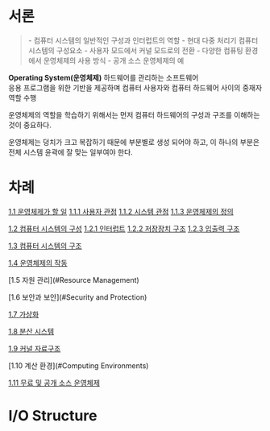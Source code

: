 # 서론

> \- 컴퓨터 시스템의 일반적인 구성과 인터럽트의 역할
  \- 현대 다중 처리기 컴퓨터 시스템의 구성요소
  \- 사용자 모드에서 커널 모드로의 전환
  \- 다양한 컴퓨팅 환경에서 운영체제의 사용 방식
  \- 공개 소스 운영체제의 예


**Operating System(운영체제)**
하드웨어를 관리하는 소프트웨어    
응용 프로그램을 위한 기반을 제공하며 컴퓨터 사용자와 컴퓨터 하드웨어 사이의 중재자 역할 수행

운영체제의 역할을 학습하기 위해서는 먼저 컴퓨터 하드웨어의 구성과 구조를 이해하는 것이 중요하다.

운영체제는 덩치가 크고 복잡하기 때문에 부분별로 생성 되어야 하고, 이 하나의 부분은 전체 시스템 윤곽에 잘 맞는 일부여야 한다.

# 차례
[1.1 운영체제가 할 일](#What-Operating-System-Do)
[1.1.1 사용자 관점](#User-View)
[1.1.2 시스템 관점](#System-View)
[1.1.3 운영체제의 정의](#Operating-System-Definitions)

[1.2 컴퓨터 시스템의 구성](#Computer-System-Organization)
[1.2.1 인터럽트](#Interrupts)
[1.2.2 저장장치 구조](#Storage-Structure)
[1.2.3 입출력 구조](#I/O-Structure)

[1.3 컴퓨터 시스템의 구조](#Computer-System-Architecture)

[1.4 운영체제의 작동](#Operating-System-Operations)

[1.5 자원 관리](#Resource Management)

[1.6 보안과 보안](#Security and Protection)

[1.7 가상화](#Virtulization)

[1.8 분산 시스템](#Distributed-Systems)

[1.9 커널 자료구조](#Kernel_Data-Structures)

[1.10 계산 환경](#Computing Environments)

[1.11 무료 및 공개 소스 운영체제](#Free-and-OpenSource-Operating-Systems)

# I/O Structure
